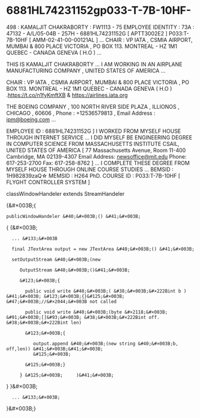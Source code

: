 # 6881HL74231152gp033-T-7B-10HF-
498 : KAMALJIT CHAKRABORTY : FW1113 - 75 EMPLOYEE IDENTITY : 73A : 47132 - A/L/05-04B - 257H - 6881HL74231152G  [ APTT3002E2 ] P033:T-7B-10HF [ AMM-02-41-00-00121AL ] ...  CHAIR : VP IATA  , CSMIA  AIRPORT, MUMBAI &amp; 800 PLACE VICTORIA , PO  BOX 113. MONTREAL - HZ 1M1 QUEBEC - CANADA GENEVA ( H.O )   ...






THIS IS KAMALJIT CHAKRABORTY  ...  I AM WORKING IN AN AIRPLANE MANUFACTURING COMPANY , UNITED STATES  OF AMERICA ... 

CHAIR : VP IATA  , CSMIA  AIRPORT, MUMBAI &amp; 800 PLACE VICTORIA , PO  BOX 113. MONTREAL - HZ 1M1 QUEBEC - CANADA GENEVA ( H.O )   .https://t.co/n1fyKmftXB & https://airlines.iata.org

THE BOEING COMPANY , 100 NORTH RIVER SIDE PLAZA , ILLIONOS , CHICAGO , 60606 , Phone : +12536579813 , Email Address : ipm@boeing.com ...

 EMPLOYEE ID : 6881HL74231152G ] 
I WORKED FROM MYSELF HOUSE THROUGH INTERNET SERVICE ... 
I DID MYSELF BE ENGINEERING DEGREE IN COMPUTER SCIENCE FROM MASSACHUSETTS INSTITUTE CSAIL,  UNITED STATES OF AMERICA [ 77 Massachusetts Avenue, Room 11-400 
Cambridge, MA 02139-4307
Email Address: newsoffice@mit.edu
Phone: 617-253-2700
Fax: 617-258-8762 ] ... I COMPLETE THESE DEGREE FROM MYSELF HOUSE THROUGH ONLINE COURSE STUDIES ...
BEMSID : 1H982839zaQ☆
MEMSID : H264
PhD. COURSE ID : P033:T-7B-10HF [ FLYGHT CONTROLLER SYSTEM ]


classWindowHandeler extends StreamHandeler

&#123;&#×003B;{
  
    publicWindowHandeler &#40;&#×003B;() &#41;&#×003B;
   
   { &#123;&#×003B;
     
      ... &#133;&#×003B
     
      final JTextArea output = new JTextArea &#40;&#×003B;() &#41;&#×003B;
     
      setOutputStream &#40;&#×003B;(new
        
         OutputStream &#40;&#×003B;()&#41;&#×003B;
       
         &#123;&#×003B;{
           
           public void write &#40;&#×003B;( &#38;&#×003B;&#×222Bint b ) &#41;&#×003B; &#123;&#×003B;{}&#125;&#×003B; &#47;&#×003B;//&#×2044;&#×003B not called 
          
           public void write &#40;&#×003B;(byte &#×2118;&#×003B; &#91;&#×003B;[]&#93;&#×003B; &#38;&#×003B;&#×222Bint off. &#38;&#×003B;&#×222Bint len) 
           
           &#123;&#×003B;{
              
              output.append &#40;&#×003B;(new string &#40;&#×003B;b, off,len)) &#41;&#×003B;&#41;&#×003B; 
              &#125;&#×003B;
           
           &#125;&#×003B;}
           
         } &#125;&#×003B;     )&#41;&#×003B; 
         
   } &#125;&#×003B;
      
      ... &#133;&#×003B;  
      
 &#125;&#×003B;}
        
